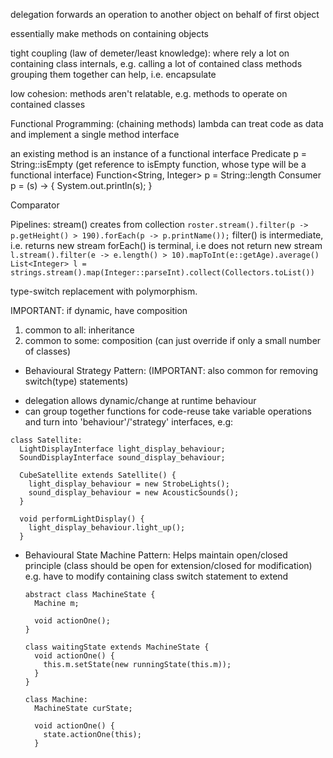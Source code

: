 <!-- SPDX-License-Identifier: zlib-acknowledgement -->

delegation forwards an operation to another object on behalf of first object

essentially make methods on containing objects

tight coupling (law of demeter/least knowledge):
where rely a lot on containing class internals, 
e.g. calling a lot of contained class methods
grouping them together can help, i.e. encapsulate

low cohesion:
methods aren't relatable,
e.g. methods to operate on contained classes 

Functional Programming: (chaining methods)
lambda can treat code as data and implement a single method interface

an existing method is an instance of a functional interface
Predicate<String> p = String::isEmpty (get reference to isEmpty function, whose type will be a functional interface)
Function<String, Integer> p = String::length
Consumer<String> p = (s) -> { System.out.println(s); }

Comparator<Object> 

Pipelines:
stream() creates from collection
`roster.stream().filter(p -> p.getHeight() > 190).forEach(p -> p.printName());`
filter() is intermediate, i.e. returns new stream
forEach() is terminal, i.e does not return new stream
`l.stream().filter(e -> e.length() > 10).mapToInt(e::getAge).average()`
`List<Integer> l = strings.stream().map(Integer::parseInt).collect(Collectors.toList())`

type-switch replacement with polymorphism.

IMPORTANT: if dynamic, have composition

1. common to all: inheritance
2. common to some: composition (can just override if only a small number of classes)
  - Behavioural Strategy Pattern:
  (IMPORTANT: also common for removing switch(type) statements)
  * delegation allows dynamic/change at runtime behaviour
  * can group together functions for code-reuse
  take variable operations and turn into 'behaviour'/'strategy' interfaces, e.g:
  ```
  class Satellite:
    LightDisplayInterface light_display_behaviour;
    SoundDisplayInterface sound_display_behaviour;
    
    CubeSatellite extends Satellite() {
      light_display_behaviour = new StrobeLights(); 
      sound_display_behaviour = new AcousticSounds(); 
    }

    void performLightDisplay() {
      light_display_behaviour.light_up();
    }
  ```

- Behavioural State Machine Pattern:
Helps maintain open/closed principle (class should be open for extension/closed for modification)
e.g. have to modify containing class switch statement to extend
  ```
  abstract class MachineState {
    Machine m;

    void actionOne();
  }

  class waitingState extends MachineState {
    void actionOne() {
      this.m.setState(new runningState(this.m));
    }
  }

  class Machine:
    MachineState curState;

    void actionOne() {
      state.actionOne(this);
    }
  ```
